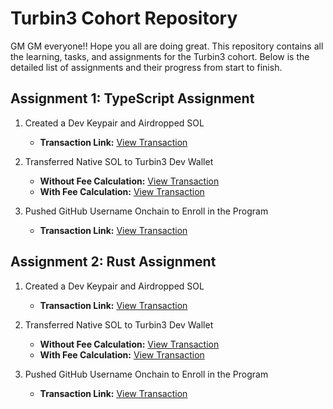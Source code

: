 # Turbin3 Cohort Repository

GM GM everyone!!
Hope you all are doing great. This repository contains all the learning, tasks, and assignments for the Turbin3 cohort. Below is the detailed list of assignments and their progress from start to finish.


## Assignment 1: TypeScript Assignment

  1. Created a Dev Keypair and Airdropped SOL
     - **Transaction Link:** [View Transaction](https://explorer.solana.com/tx/2WVrp3Y1BfisqAn44zrqmGocaeoXzyH2Vw9kg9YWnGMcZ1CtYjdhnswh3McQHBmw8na1XE5VND1hJjySZ8mcwSjU?cluster=devnet)

  2. Transferred Native SOL to Turbin3 Dev Wallet
     - **Without Fee Calculation:** [View Transaction](https://explorer.solana.com/tx/3hXUwvMbv8zqRzpGhurW8voaHMNyfukTTXk2XGsbTC6QC3oAiS8LkP9YWpiC9LpsVm3YqRkwthNqiW417HJpD55V?cluster=devnet)
     - **With Fee Calculation:** [View Transaction](https://explorer.solana.com/tx/LeWfZsWaScTGtzT9Gdvq4uPHutgX6HwPxgb4UrsVBkSrj2G6CSjpTzj9xV1Po5iZm5vKDPNjM5UYd4WBnee35Zw?cluster=devnet)

 3. Pushed GitHub Username Onchain to Enroll in the Program
     - **Transaction Link:** [View Transaction](https://explorer.solana.com/tx/5g6s3JAY3yErsgW9B84iizjUKUUZLatTG21Byn2yD452rPg5GCGW6vJGcpfUZJ8HRL13NiLKEkaFUxxe7gcMd3Q9?cluster=devnet)


## Assignment 2: Rust Assignment

  1. Created a Dev Keypair and Airdropped SOL
     - **Transaction Link:** [View Transaction](https://explorer.solana.com/tx/Un8bcdr7dnz1S9eCRF3uumZsJK9dVMybtKr29NCmrtw1WdpyetMoUCkskJnAEDkNDVAQ1SkZfbrHDLCU2mBqFMp?cluster=devnet)

  2. Transferred Native SOL to Turbin3 Dev Wallet
     - **Without Fee Calculation:** [View Transaction](https://explorer.solana.com/tx/289XWHn7q5RWcZL67H13PaN4gVJucgkpdmLLHaw6Zhp9N5o4hAzvrZSiDws5rvr2FWNNosBqAZpu8TkMtRF81tn1?cluster=devnet)
     - **With Fee Calculation:** [View Transaction](https://explorer.solana.com/tx/2V2eHuBRXfGECdqLjtgwPqqA7AtdP7RzEymRwaRNsxkBcdueYDiGbhs1rBqU3RQFvaFhnwq9u2RdZD9mjahcGkKW?cluster=devnet)
 3. Pushed GitHub Username Onchain to Enroll in the Program
     - **Transaction Link:** [View Transaction](https://explorer.solana.com/tx/53jpzyRXDKx8JhsnixV8ckDydUoXSTowWRLKkhmkK7Cv7NrFUfVDC9TfBot3FimkBt5bAo8Ljy2sp9ucpQSb8Zwt?cluster=devnet)


